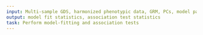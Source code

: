 ```yaml
---
input: Multi-sample GDS, harmonized phenotypic data, GRM, PCs, model parameter file
output: model fit statistics, association test statistics
task: Perform model-fitting and association tests
---
```

